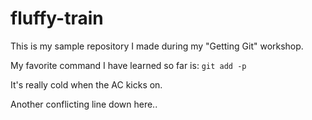# fluffy-train
This is my sample repository I made during my "Getting Git" workshop.

My favorite command I have learned so far is: `git add -p`

It's really cold when the AC kicks on.

Another conflicting line down here..
